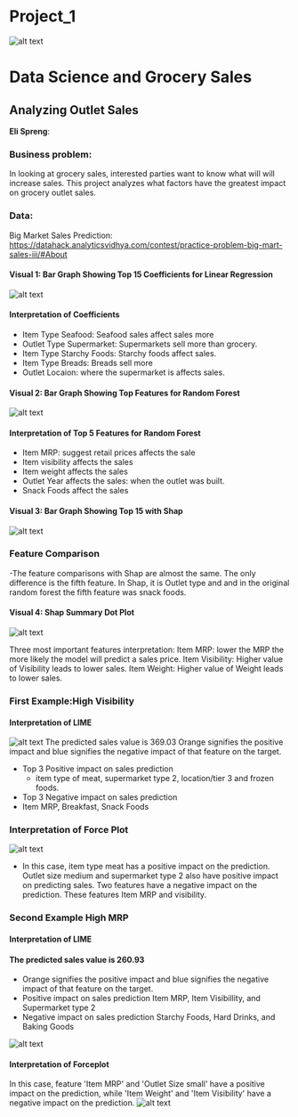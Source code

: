 # Project_1
![alt text](https://learn.g2.com/hubfs/shopper%20marketing.jpg)

# Data Science and Grocery Sales
## Analyzing Outlet Sales  

**Eli Spreng**: 

### Business problem:

In looking at grocery sales, interested parties want to know what will will increase sales. This project analyzes what factors have the greatest impact on 
grocery outlet sales.


### Data:
Big Market Sales Prediction: https://datahack.analyticsvidhya.com/contest/practice-problem-big-mart-sales-iii/#About 

#### Visual 1: Bar Graph Showing Top 15 Coefficients for Linear Regression
![alt text](https://github.com/Elispreng/Project_1/blob/main/Images/Top%2015%20with%20Linear%20Regression2.png)

#### Interpretation of Coefficients
- Item Type Seafood: Seafood sales affect sales more
- Outlet Type Supermarket: Supermarkets sell more than grocery.
- Item Type Starchy Foods: Starchy foods affect sales. 
- Item Type Breads: Breads sell more
- Outlet Locaion:  where the supermarket is  affects sales. 


#### Visual 2: Bar Graph Showing Top  Features for Random Forest
![alt text](https://github.com/Elispreng/Project_1/blob/main/Images/Feature%20Importance%20for%20Random%20Forest.png)

#### Interpretation  of Top 5 Features for Random Forest
- Item MRP: suggest retail prices affects the sale
- Item visibility affects the sales
- Item weight affects the sales
- Outlet Year affects the sales: when the outlet was built. 
- Snack Foods affect the sales

#### Visual 3: Bar Graph Showing Top 15 with Shap
![alt text](https://github.com/Elispreng/Project_1/blob/main/Images/Shap%20Bar%20Plot.png)

### Feature Comparison
-The feature comparisons with Shap are  almost the same. The only difference is the fifth feature. In  Shap, it is Outlet type and and in the original random forest  the fifth feature was snack foods. 

#### Visual 4: Shap Summary Dot Plot
![alt text](https://github.com/Elispreng/Project_1/blob/main/Images/Shap%20Summary%20Plot2.png)

Three most important features interpretation:
Item MRP: lower the MRP the more likely the model will predict a sales price.
Item Visibility: Higher value of Visibility leads to lower sales.
Item Weight: Higher value of Weight leads to lower sales.

### First Example:High Visibility
#### Interpretation of LIME
![alt text](https://github.com/Elispreng/Project_1/blob/main/Images/HighVizLIME.png)
The predicted sales value is 369.03
Orange signifies the positive impact and blue signifies the negative impact of that feature on the target. 
- Top 3 Positive impact on sales prediction 
  - item type of meat, supermarket type 2, location/tier 3 and frozen foods. 
- Top 3 Negative impact on sales prediction
 -  Item MRP, Breakfast, Snack Foods 

### Interpretation of Force Plot
![alt text](https://github.com/Elispreng/Project_1/blob/main/Images/HighVizForcePlot.png)
- In this case, item type meat has  a positive impact on the prediction. Outlet size medium and supermarket type 2 also have positive impact on predicting sales. Two  features  have a negative impact on the prediction. These features Item MRP and  visibility. 


### Second Example High MRP 
#### Interpretation of LIME
#### The predicted sales value is 260.93
  - Orange signifies the positive impact and blue signifies the negative impact of that feature on the target.
 - Positive impact on sales prediction
Item MRP, Item Visibillity, and Supermarket type 2
 - Negative impact on sales prediction
Starchy Foods, Hard Drinks, and Baking Goods

![alt text](https://github.com/Elispreng/Project_1/blob/main/Images/LIME_HighMRP2.png)

#### Interpretation of Forceplot 
In this case, feature 'Item MRP' and 'Outlet Size small' have a positive impact on the prediction, while 'Item Weight' and 'Item Visibility' have a negative impact on the prediction.
![alt text](https://github.com/Elispreng/Project_1/blob/main/Images/Force_Plot_High_MRP)
